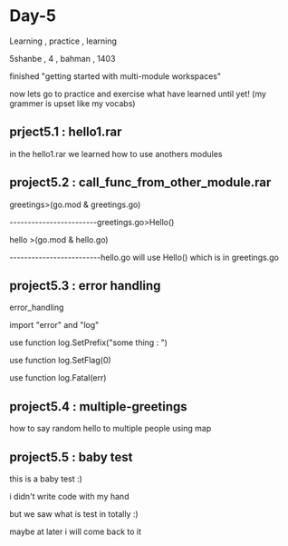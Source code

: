 # Day-5
Learning , practice , learning

5shanbe , 4 , bahman , 1403

finished "getting started with multi-module workspaces"

now lets go to practice and exercise what have learned until yet!
(my grammer is upset like my vocabs)

prject5.1 : hello1.rar
-------------------

in the hello1.rar we learned how to use anothers modules

project5.2 : call_func_from_other_module.rar
----------------------------------------

greetings>(go.mod & greetings.go)

------------------------greetings.go>Hello()

hello       >(go.mod & hello.go)

-------------------------hello.go will use Hello() which is in greetings.go 

project5.3 : error handling
--------------------------

error_handling

import "error" and "log"

use function log.SetPrefix("some thing : ") 

use function log.SetFlag(0)

use function log.Fatal(err)

project5.4 : multiple-greetings
--------------------------------

how to say random hello to multiple people using map

project5.5 : baby test
----------------------

this is a baby test :)

i didn't write code with my hand

but we saw what is test in totally :)

maybe at later i will come back to it
